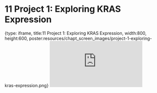 # 11 Project 1: Exploring KRAS Expression
 
{type: iframe, title:11 Project 1: Exploring KRAS Expression, width:800, height:600, poster:resources/chapt_screen_images/project-1-exploring-kras-expression.png}
![](https://hutchdatascience.org/Intro_to_R/no_toc/project-1-exploring-kras-expression.html)
 

 
